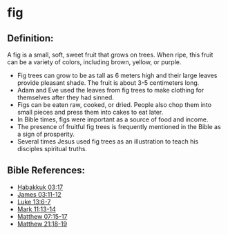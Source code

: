 # fig #

## Definition: ##

A fig is a small, soft, sweet fruit that grows on trees. When ripe, this fruit can be a variety of colors, including brown, yellow, or purple.

* Fig trees can grow to be as tall as 6 meters high and their large leaves provide pleasant shade. The fruit is about 3-5 centimeters long.
* Adam and Eve used the leaves from fig trees to make clothing for themselves after they had sinned.
* Figs can be eaten raw, cooked, or dried. People also chop them into small pieces and press them into cakes to eat later.
* In Bible times, figs were important as a source of food and income.
* The presence of fruitful fig trees is frequently mentioned in the Bible as a sign of prosperity.
* Several times Jesus used fig trees as an illustration to teach his disciples spiritual truths.

## Bible References: ##

* [Habakkuk 03:17](https://door43.org/en/bible/notes/hab/03/17)
* [James 03:11-12](https://door43.org/en/bible/notes/jas/03/11)
* [Luke 13:6-7](https://door43.org/en/bible/notes/luk/13/06)
* [Mark 11:13-14](https://door43.org/en/bible/notes/mrk/11/13)
* [Matthew 07:15-17](https://door43.org/en/bible/notes/mat/07/15)
* [Matthew 21:18-19](https://door43.org/en/bible/notes/mat/21/18)
